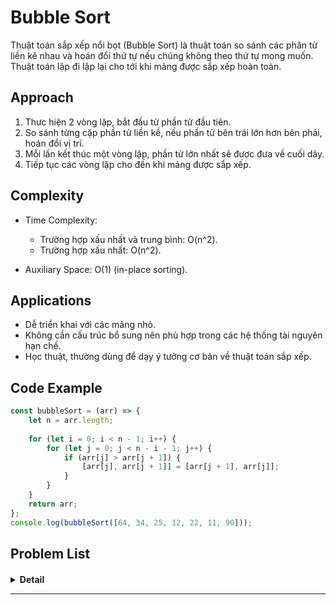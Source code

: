# Bubble Sort

Thuật toán sắp xếp nổi bọt (Bubble Sort) là thuật toán so sánh các phân tử liền kê nhau và hoán đổi thứ tự nếu chúng
không theo thứ tự mong muốn. Thuật toán lặp đi lặp lại cho tới khi mảng được sắp xếp hoàn toàn.

## Approach

1. Thưc hiện 2 vòng lặp, bắt đầu từ phần tử đầu tiên.
2. So sánh từng cặp phần tử liền kề, nếu phần tử bên trái lớn hơn bên phải, hoán đổi vị trí.
3. Mỗi lần kết thúc một vòng lặp, phần tử lớn nhất sẽ được đưa về cuối dãy.
4. Tiếp tục các vòng lặp cho đến khi mảng được sắp xếp.

## Complexity

- Time Complexity: 
  - Trường hợp xấu nhất và trung bình: O(n^2).
  - Trường hợp xấu nhất: O(n^2).

- Auxiliary Space: O(1) (in-place sorting).

## Applications

- Dễ triển khai với các mảng nhỏ.
- Không cần cấu trúc bổ sung nên phù hợp trong các hệ thống tài nguyên hạn chế.
- Học thuật, thường dùng để dạy ý tưởng cơ bản về thuật toán sắp xếp.

## Code Example
```javascript
const bubbleSort = (arr) => {
    let n = arr.length;
    
    for (let i = 0; i < n - 1; i++) {
        for (let j = 0; j < n - i - 1; j++) {
            if (arr[j] > arr[j + 1]) {
                [arr[j], arr[j + 1]] = [arr[j + 1], arr[j]];
            }
        }
    }
    return arr;
};
console.log(bubbleSort([64, 34, 25, 12, 22, 11, 90]));
```

## Problem List

#### []()

<details><summary><b>Detail</b></summary>
<p>

</p>
</details>

---
